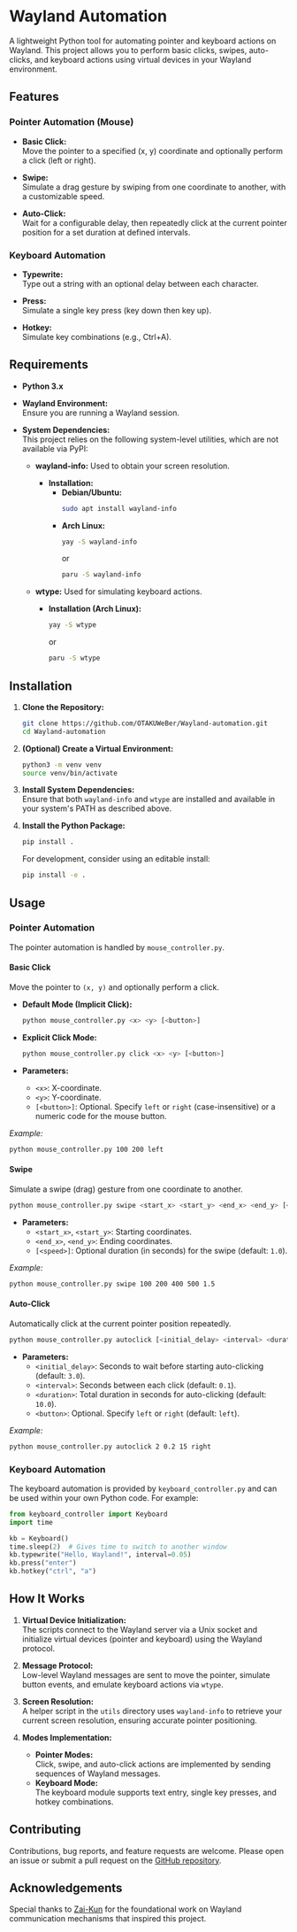 # Wayland Automation

A lightweight Python tool for automating pointer and keyboard actions on Wayland. This project allows you to perform basic clicks, swipes, auto-clicks, and keyboard actions using virtual devices in your Wayland environment.

## Features

### Pointer Automation (Mouse)
- **Basic Click:**  
  Move the pointer to a specified (x, y) coordinate and optionally perform a click (left or right).

- **Swipe:**  
  Simulate a drag gesture by swiping from one coordinate to another, with a customizable speed.

- **Auto-Click:**  
  Wait for a configurable delay, then repeatedly click at the current pointer position for a set duration at defined intervals.

### Keyboard Automation
- **Typewrite:**  
  Type out a string with an optional delay between each character.

- **Press:**  
  Simulate a single key press (key down then key up).

- **Hotkey:**  
  Simulate key combinations (e.g., Ctrl+A).

## Requirements

- **Python 3.x**
- **Wayland Environment:**  
  Ensure you are running a Wayland session.

- **System Dependencies:**  
  This project relies on the following system-level utilities, which are not available via PyPI:

  - **wayland-info:** Used to obtain your screen resolution.
    - **Installation:**
      - **Debian/Ubuntu:**
        ```bash
        sudo apt install wayland-info
        ```
      - **Arch Linux:**
        ```bash
        yay -S wayland-info
        ```
        or
        ```bash
        paru -S wayland-info
        ```

  - **wtype:** Used for simulating keyboard actions.
    - **Installation (Arch Linux):**
      ```bash
      yay -S wtype
      ```
      or
      ```bash
      paru -S wtype
      ```

## Installation

1. **Clone the Repository:**

   ```bash
   git clone https://github.com/OTAKUWeBer/Wayland-automation.git
   cd Wayland-automation
   ```

2. **(Optional) Create a Virtual Environment:**

   ```bash
   python3 -m venv venv
   source venv/bin/activate
   ```

3. **Install System Dependencies:**  
   Ensure that both `wayland-info` and `wtype` are installed and available in your system's PATH as described above.

4. **Install the Python Package:**

   ```bash
   pip install .
   ```

   For development, consider using an editable install:

   ```bash
   pip install -e .
   ```

## Usage

### Pointer Automation

The pointer automation is handled by `mouse_controller.py`.

#### Basic Click

Move the pointer to `(x, y)` and optionally perform a click.

- **Default Mode (Implicit Click):**

  ```bash
  python mouse_controller.py <x> <y> [<button>]
  ```

- **Explicit Click Mode:**

  ```bash
  python mouse_controller.py click <x> <y> [<button>]
  ```

- **Parameters:**
  - `<x>`: X-coordinate.
  - `<y>`: Y-coordinate.
  - `[<button>]`: Optional. Specify `left` or `right` (case-insensitive) or a numeric code for the mouse button.

_Example:_

```bash
python mouse_controller.py 100 200 left
```

#### Swipe

Simulate a swipe (drag) gesture from one coordinate to another.

```bash
python mouse_controller.py swipe <start_x> <start_y> <end_x> <end_y> [<speed>]
```

- **Parameters:**
  - `<start_x>`, `<start_y>`: Starting coordinates.
  - `<end_x>`, `<end_y>`: Ending coordinates.
  - `[<speed>]`: Optional duration (in seconds) for the swipe (default: `1.0`).

_Example:_

```bash
python mouse_controller.py swipe 100 200 400 500 1.5
```

#### Auto-Click

Automatically click at the current pointer position repeatedly.

```bash
python mouse_controller.py autoclick [<initial_delay> <interval> <duration> <button>]
```

- **Parameters:**
  - `<initial_delay>`: Seconds to wait before starting auto-clicking (default: `3.0`).
  - `<interval>`: Seconds between each click (default: `0.1`).
  - `<duration>`: Total duration in seconds for auto-clicking (default: `10.0`).
  - `<button>`: Optional. Specify `left` or `right` (default: `left`).

_Example:_

```bash
python mouse_controller.py autoclick 2 0.2 15 right
```

### Keyboard Automation

The keyboard automation is provided by `keyboard_controller.py` and can be used within your own Python code. For example:

```python
from keyboard_controller import Keyboard
import time

kb = Keyboard()
time.sleep(2)  # Gives time to switch to another window
kb.typewrite("Hello, Wayland!", interval=0.05)
kb.press("enter")
kb.hotkey("ctrl", "a")
```

## How It Works

1. **Virtual Device Initialization:**  
   The scripts connect to the Wayland server via a Unix socket and initialize virtual devices (pointer and keyboard) using the Wayland protocol.

2. **Message Protocol:**  
   Low-level Wayland messages are sent to move the pointer, simulate button events, and emulate keyboard actions via `wtype`.

3. **Screen Resolution:**  
   A helper script in the `utils` directory uses `wayland-info` to retrieve your current screen resolution, ensuring accurate pointer positioning.

4. **Modes Implementation:**  
   - **Pointer Modes:**  
     Click, swipe, and auto-click actions are implemented by sending sequences of Wayland messages.
   - **Keyboard Mode:**  
     The keyboard module supports text entry, single key presses, and hotkey combinations.

## Contributing

Contributions, bug reports, and feature requests are welcome. Please open an issue or submit a pull request on the [GitHub repository](https://github.com/OTAKUWeBer/Wayland-automation).

## Acknowledgements

Special thanks to [Zai-Kun](https://github.com/Zai-Kun) for the foundational work on Wayland communication mechanisms that inspired this project.